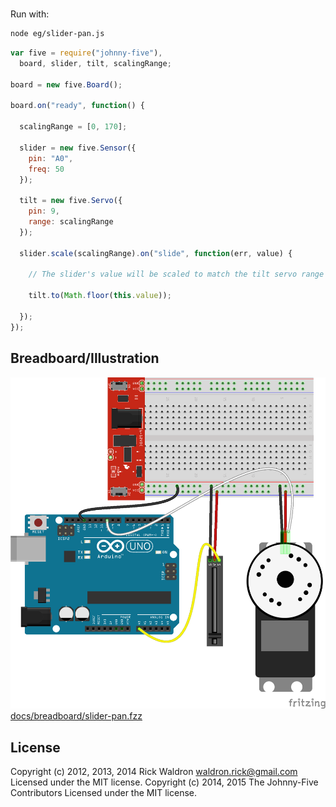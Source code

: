 <!--remove-start-->
# 

Run with:
```bash
node eg/slider-pan.js
```
<!--remove-end-->

```javascript
var five = require("johnny-five"),
  board, slider, tilt, scalingRange;

board = new five.Board();

board.on("ready", function() {

  scalingRange = [0, 170];

  slider = new five.Sensor({
    pin: "A0",
    freq: 50
  });

  tilt = new five.Servo({
    pin: 9,
    range: scalingRange
  });

  slider.scale(scalingRange).on("slide", function(err, value) {

    // The slider's value will be scaled to match the tilt servo range

    tilt.to(Math.floor(this.value));

  });
});

```


## Breadboard/Illustration


![docs/breadboard/slider-pan.png](breadboard/slider-pan.png)
[docs/breadboard/slider-pan.fzz](breadboard/slider-pan.fzz)




<!--remove-start-->
## License
Copyright (c) 2012, 2013, 2014 Rick Waldron <waldron.rick@gmail.com>
Licensed under the MIT license.
Copyright (c) 2014, 2015 The Johnny-Five Contributors
Licensed under the MIT license.
<!--remove-end-->
